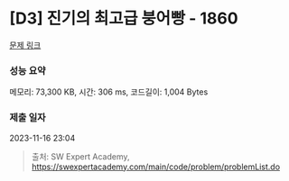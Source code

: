 # [D3] 진기의 최고급 붕어빵 - 1860 

[문제 링크](https://swexpertacademy.com/main/code/problem/problemDetail.do?contestProbId=AV5LsaaqDzYDFAXc) 

### 성능 요약

메모리: 73,300 KB, 시간: 306 ms, 코드길이: 1,004 Bytes

### 제출 일자

2023-11-16 23:04



> 출처: SW Expert Academy, https://swexpertacademy.com/main/code/problem/problemList.do